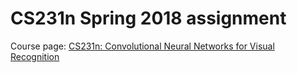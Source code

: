 # CS231n Spring 2018 assignment

Course page: [CS231n: Convolutional Neural Networks for Visual Recognition](http://cs231n.stanford.edu)

